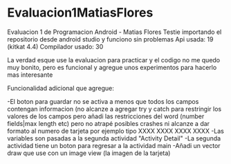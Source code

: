 # Evaluacion1MatiasFlores
Evaluacion 1 de Programacion Android - Matias Flores
Testie importando el repositorio desde android studio y funciono sin problemas
Api usada: 19 (kitkat 4.4)
Compilador usado: 30

La verdad esque use la evaluacion para practicar y el codigo no me quedo muy bonito, pero es funcional y agregue unos experimentos para hacerlo mas interesante

Funcionalidad adicional que agregue:

-El boton para guardar no se activa a menos que todos los campos contengan informacion (no alcanze a agregar try y catch para restringir los valores de los campos
pero añadi las restricciones del word (number fields|max length etc) pero no atrapé posibles crashes ni alcanze a dar formato al numero de tarjeta por ejemplo tipo XXXX XXXX XXXX XXXX
-Las variables son pasadas a la segunda actividad "Activity Detail"
-La segunda actividad tiene un boton para regresar a la actividad main
-Añadi un vector draw que use con un image view (la imagen de la tarjeta)
